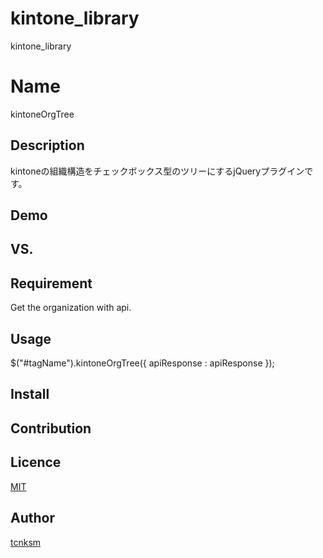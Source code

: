 # kintone_library
kintone_library







Name
====

kintoneOrgTree

## Description
kintoneの組織構造をチェックボックス型のツリーにするjQueryプラグインです。
## Demo

## VS. 

## Requirement

Get the organization with api.
## Usage
$("#tagName").kintoneOrgTree({
   apiResponse : apiResponse 
});
## Install

## Contribution

## Licence

[MIT](https://github.com/tcnksm/tool/blob/master/LICENCE)

## Author

[tcnksm](https://github.com/tcnksm)
